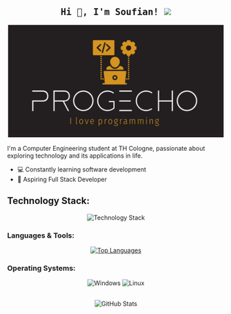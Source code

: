 <h2 align='center'><samp><strong>Hi 👋, I'm Soufian!</strong> <img src="https://media.giphy.com/media/WUlplcMpOCEmTGBtBW/giphy.gif" width="30"> </samp></h2>

<p align="center">
  <img src="https://github.com/ProgEcho/ProgEcho/blob/main/MyLogo.png" alt="Logo" width="500"/>
</p>

I'm a Computer Engineering student at TH Cologne, passionate about exploring technology and its applications in life.

- 💻 Constantly learning software development
- 🚀 Aspiring Full Stack Developer

## Technology Stack:

<p align="center">
  <img src="https://skillicons.dev/icons?i=c,cpp,java,python,spring,js,html,css,postgres,mysql,git,eclipse,idea,&perline=5" alt="Technology Stack" />
</p>

### Languages & Tools:

<p align="center">
  <a href="https://github.com/ProgEcho">
    <img src="https://github-readme-stats.vercel.app/api/top-langs/?username=ProgEcho&layout=compact&theme=tokyonight&langs_count=6" alt="Top Languages" />
  </a>
</p>

### Operating Systems:

<div align="center">
  <img src="https://img.shields.io/badge/Windows-0078D6?style=for-the-badge&logo=windows&logoColor=white" alt="Windows"/>
  <img src="https://img.shields.io/badge/Linux-FCC624?style=for-the-badge&logo=linux&logoColor=black" alt="Linux"/> 
</div>
</br>
<p align="center">
  <img src="https://github-readme-stats.vercel.app/api?username=ProgEcho&show_icons=true&theme=dark" alt="GitHub Stats"/>
</p>
